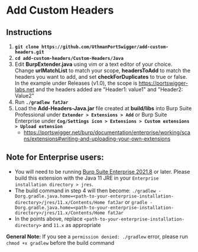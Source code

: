 # Add Custom Headers

## Instructions
1. **`git clone https://github.com/UthmanPortSwigger/add-custom-headers.git`**
2. **`cd add-custom-headers/Custom-Headers/Java`**
3. Edit **BurpExtender.java** using vim or a text editor of your choice. Change **urlMatchList** to match your scope, **headersToAdd** to match the headers you want to add, and set **checkForDuplicates** to true or false. In the example under Releases (v1.0), the scope is https://portswigger-labs.net and the headers added are "Header1: value1" and "Header2: Value2"
4. Run **`./gradlew fatJar`**
5. Load the **Add-Headers-Java.jar** file created at **build/libs** into Burp Suite Professional under **`Extender > Extensions > Add`** or Burp Suite Enterprise under **`Cog/Settings icon > Extensions > Custom extensions > Upload extension`**
    - https://portswigger.net/burp/documentation/enterprise/working/scans/extensions#writing-and-uploading-your-own-extensions

## Note for Enterprise users:
- You will need to be running [Burp Suite Enterprise 2021.8](https://portswigger.net/burp/releases/enterprise-edition-2021-8?requestededition=enterprise) or later. Please build this extension with the Java 11 JRE in your `Enterprise installation directory > jres`.<br />
- The build command in step 4 will then become: `./gradlew -Dorg.gradle.java.home=<path-to-your-enterprise-installation-directory>/jres/11.x/Contents/Home fatJar` or `gradle -Dorg.gradle.java.home=<path-to-your-enterprise-installation-directory>/jres/11.x/Contents/Home fatJar`
- In the points above, replace `<path-to-your-enterprise-installation-directory>` and `11.x` as appropriate

**General Note:** If you see a `permission denied: ./gradlew` error, please run `chmod +x gradlew` before the build command